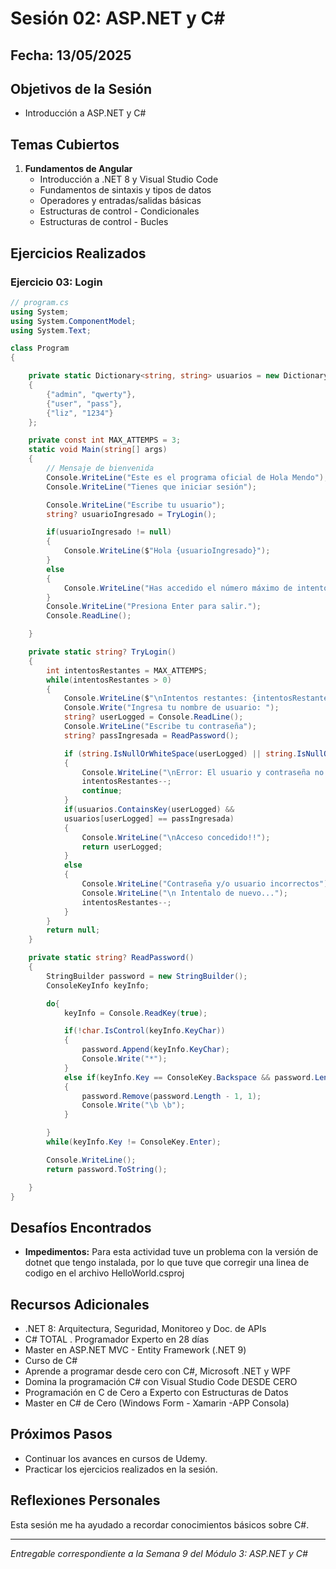 # Sesión 02: ASP.NET y C#

## Fecha: 13/05/2025

## Objetivos de la Sesión

- Introducción a ASP.NET y C#

## Temas Cubiertos

1. **Fundamentos de Angular**
   - Introducción a .NET 8 y Visual Studio Code
   - Fundamentos de sintaxis y tipos de datos
   - Operadores y entradas/salidas básicas
   - Estructuras de control - Condicionales
   - Estructuras de control - Bucles

## Ejercicios Realizados

### Ejercicio 03: Login

```c#
// program.cs
using System;
using System.ComponentModel;
using System.Text;

class Program
{

    private static Dictionary<string, string> usuarios = new Dictionary<string, string>
    {
        {"admin", "qwerty"},
        {"user", "pass"},
        {"liz", "1234"}
    };

    private const int MAX_ATTEMPS = 3;
    static void Main(string[] args)
    {
        // Mensaje de bienvenida
        Console.WriteLine("Este es el programa oficial de Hola Mendo");
        Console.WriteLine("Tienes que iniciar sesión");

        Console.WriteLine("Escribe tu usuario");
        string? usuarioIngresado = TryLogin();

        if(usuarioIngresado != null)
        {
            Console.WriteLine($"Hola {usuarioIngresado}");
        }
        else
        {
            Console.WriteLine("Has accedido el número máximo de intentos.");
        }
        Console.WriteLine("Presiona Enter para salir.");
        Console.ReadLine();

    }

    private static string? TryLogin()
    {
        int intentosRestantes = MAX_ATTEMPS;
        while(intentosRestantes > 0)
        {
            Console.WriteLine($"\nIntentos restantes: {intentosRestantes}");
            Console.Write("Ingresa tu nombre de usuario: ");
            string? userLogged = Console.ReadLine();
            Console.WriteLine("Escribe tu contraseña");
            string? passIngresada = ReadPassword();

            if (string.IsNullOrWhiteSpace(userLogged) || string.IsNullOrWhiteSpace(passIngresada))
            {
                Console.WriteLine("\nError: El usuario y contraseña no pueden estar vacíos.");
                intentosRestantes--;
                continue;
            }
            if(usuarios.ContainsKey(userLogged) &&
            usuarios[userLogged] == passIngresada)
            {
                Console.WriteLine("\nAcceso concedido!!");
                return userLogged;
            }
            else
            {
                Console.WriteLine("Contraseña y/o usuario incorrectos");
                Console.WriteLine("\n Intentalo de nuevo...");
                intentosRestantes--;
            }
        }
        return null;
    }

    private static string? ReadPassword()
    {
        StringBuilder password = new StringBuilder();
        ConsoleKeyInfo keyInfo;

        do{
            keyInfo = Console.ReadKey(true);

            if(!char.IsControl(keyInfo.KeyChar))
            {
                password.Append(keyInfo.KeyChar);
                Console.Write("*");
            }
            else if(keyInfo.Key == ConsoleKey.Backspace && password.Length > 0)
            {
                password.Remove(password.Length - 1, 1);
                Console.Write("\b \b");
            }

        }
        while(keyInfo.Key != ConsoleKey.Enter);

        Console.WriteLine();
        return password.ToString();

    }
}
```

## Desafíos Encontrados

- **Impedimentos:** Para esta actividad tuve un problema con la versión de dotnet que tengo instalada, por lo que tuve que corregir una linea de codigo en el archivo HelloWorld.csproj  

## Recursos Adicionales

- .NET 8: Arquitectura, Seguridad, Monitoreo y Doc. de APIs
- C# TOTAL . Programador Experto en 28 días
- Master en ASP.NET MVC - Entity Framework (.NET 9)
- Curso de C#
- Aprende a programar desde cero con C#, Microsoft .NET y WPF
- Domina la programación C# con Visual Studio Code DESDE CERO
- Programación en C de Cero a Experto con Estructuras de Datos
- Master en C# de Cero (Windows Form - Xamarin -APP Consola)

## Próximos Pasos

- Continuar los avances en cursos de Udemy. 
- Practicar los ejercicios realizados en la sesión.

## Reflexiones Personales

Esta sesión me ha ayudado a recordar conocimientos básicos sobre C#.

---

*Entregable correspondiente a la Semana 9 del Módulo 3: ASP.NET y C#*